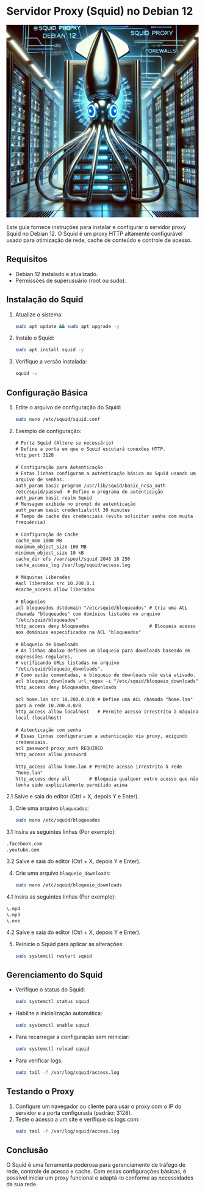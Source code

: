 # Servidor Proxy (Squid) no Debian 12
![Infra](imagens/squid.webp)

Este guia fornece instruções para instalar e configurar o servidor proxy Squid no Debian 12. O Squid é um proxy HTTP altamente configurável usado para otimização de rede, cache de conteúdo e controle de acesso.

## Requisitos
- Debian 12 instalado e atualizado.
- Permissões de superusuário (root ou sudo).

## Instalação do Squid
1. Atualize o sistema:
   ```bash
   sudo apt update && sudo apt upgrade -y
   ```

2. Instale o Squid:
   ```bash
   sudo apt install squid -y
   ```

3. Verifique a versão instalada:
   ```bash
   squid -v
   ```

## Configuração Básica
1. Edite o arquivo de configuração do Squid:
   ```bash
   sudo nano /etc/squid/squid.conf
   ```

2. Exemplo de configuração:
   ```
   # Porta Squid (Altere se necessário)
   # Define a porta em que o Squid escutará conexões HTTP.
   http_port 3128

   # Configuração para Autenticação  
   # Estas linhas configuram a autenticação básica no Squid usando um arquivo de senhas.   
   auth_param basic program /usr/lib/squid/basic_ncsa_auth /etc/squid/passwd  # Define o programa de autenticação  
   auth_param basic realm Squid                                               # Mensagem exibida no prompt de autenticação  
   auth_param basic credentialsttl 30 minutes                                 # Tempo de cache das credenciais (evita solicitar senha com muita frequência)  

   # Configuração de Cache
   cache_mem 1000 MB
   maximum_object_size 100 MB
   minimum_object_size 10 kB
   cache_dir ufs /var/spool/squid 2048 16 256
   cache_access_log /var/log/squid/access.log

   # Máquinas Liberadas
   #acl liberados src 10.200.0.1
   #cache_access allow liberados

   # Bloqueios 
   acl bloqueados dstdomain "/etc/squid/bloqueados" # Cria uma ACL chamada "bloqueados" com domínios listados no arquivo "/etc/squid/bloqueados"    
   http_access deny bloqueados                      # Bloqueia acesso aos domínios especificados na ACL "bloqueados"

   # Bloqueio de Downloads  
   # As linhas abaixo definem um bloqueio para downloads baseado em expressões regulares,  
   # verificando URLs listadas no arquivo "/etc/squid/bloqueio_downloads".  
   # Como estão comentadas, o bloqueio de downloads não está ativado.
   acl bloqueio_downloads url_regex -i "/etc/squid/bloqueio_downloads"
   http_access deny bloqueados_downloads

   acl home.lan src 10.200.0.0/8 # Define uma ACL chamada "home.lan" para a rede 10.200.0.0/8  
   http_access allow localhost   # Permite acesso irrestrito à máquina local (localhost) 
   
   # Autenticação com senha
   # Essas linhas configurariam a autenticação via proxy, exigindo credenciais.  
   acl password proxy_auth REQUIRED
   http_access allow password
   
   http_access allow home.lan # Permite acesso irrestrito à rede "home.lan" 
   http_access deny all       # Bloqueia qualquer outro acesso que não tenha sido explicitamente permitido acima  

   ```  
   
2.1 Salve e saia do editor (Ctrl + X, depois Y e Enter).

3. Crie uma arquivo `bloqueados`:  
   ```bash
   sudo nano /etc/squid/bloqueados
   ```
3.1 Insira as seguintes linhas (Por exemplo):
   ```
   .facebook.com
   .youtube.com
   ```   
3.2 Salve e saia do editor (Ctrl + X, depois Y e Enter).

4. Crie uma arquivo `bloqueio_downloads`:
   ```bash
   sudo nano /etc/squid/bloqueio_downloads
   ```
4.1 Insira as seguintes linhas (Por exemplo):
   ```
   \.mp4
   \.mp3
   \.exe
   ```
4.2 Salve e saia do editor (Ctrl + X, depois Y e Enter).

5. Reinicie o Squid para aplicar as alterações:
   ```bash
   sudo systemctl restart squid
   ```

## Gerenciamento do Squid
- Verifique o status do Squid:
  ```bash
  sudo systemctl status squid
  ```
- Habilite a inicialização automática:
  ```bash
  sudo systemctl enable squid
  ```
- Para recarregar a configuração sem reiniciar:
  ```bash
  sudo systemctl reload squid
  ```
- Para verificar logs:
  ```bash
  sudo tail -f /var/log/squid/access.log
  ```

## Testando o Proxy
1. Configure um navegador ou cliente para usar o proxy com o IP do servidor e a porta configurada (padrão: 3128).
2. Teste o acesso a um site e verifique os logs com:
   ```bash
   sudo tail -f /var/log/squid/access.log
   ```
   
## Conclusão
O Squid é uma ferramenta poderosa para gerenciamento de tráfego de rede, controle de acesso e cache. Com essas configurações básicas, é possível iniciar um proxy funcional e adaptá-lo conforme as necessidades da sua rede.


